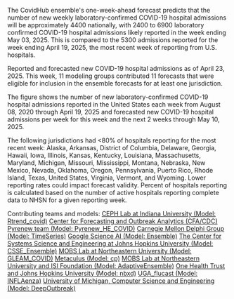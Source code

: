 The CovidHub ensemble's one-week-ahead forecast predicts that the number of new weekly laboratory-confirmed COVID-19 hospital admissions will be approximately 4400 nationally, with 2400 to 6900 laboratory confirmed COVID-19 hospital admissions likely reported in the week ending May 03, 2025. This is compared to the 5300 admissions reported for the week ending April 19, 2025, the most recent week of reporting from U.S. hospitals.

Reported and forecasted new COVID-19 hospital admissions as of April 23, 2025. This week, 11 modeling groups contributed 11 forecasts that were eligible for inclusion in the ensemble forecasts for at least one jurisdiction.

The figure shows the number of new laboratory-confirmed COVID-19 hospital admissions reported in the United States each week from August 08, 2020 through April 19, 2025 and forecasted new COVID-19 hospital admissions per week for this week and the next 2 weeks through May 10, 2025.

The following jurisdictions had <80% of hospitals reporting for the most recent week: Alaska, Arkansas, District of Columbia, Delaware, Georgia, Hawaii, Iowa, Illinois, Kansas, Kentucky, Louisiana, Massachusetts, Maryland, Michigan, Missouri, Mississippi, Montana, Nebraska, New Mexico, Nevada, Oklahoma, Oregon, Pennsylvania, Puerto Rico, Rhode Island, Texas, United States, Virginia, Vermont, and Wyoming. Lower reporting rates could impact forecast validity. Percent of hospitals reporting is calculated based on the number of active hospitals reporting complete data to NHSN for a given reporting week.

Contributing teams and models:
[CEPH Lab at Indiana University (Model: Rtrend_covid)](https://publichealth.indiana.edu/research/faculty-directory/profile.html?user=majelli)
[Center for Forecasting and Outbreak Analytics (CFA/CDC) Pyrenew team (Model: Pyrenew_HE_COVID)](https://github.com/cdcgov/pyrenew-hew)
[Carnegie Mellon Delphi Group (Model: TimeSeries)](https://github.com/cmu-delphi/exploration-tooling/)
[Google Science AI (Model: Ensemble)](NA)
[The Center for Systems Science and Engineering at Johns Hopkins University (Model: CSSE_Ensemble)](NA)
[MOBS Lab at Northeastern University (Model: GLEAM_COVID)](https://www.mobs-lab.org/)
[Metaculus (Model: cp)](https://www.metaculus.com/questions/30049/us-covid-hospitalization-forecasts-2024-25/)
[MOBS Lab at Northeastern University and ISI Foundation (Model: AdaptiveEnsemble)](https://www.isi.it/)
[One Health Trust and Johns Hopkins University (Model: nbxd)](https://github.com/CDDEP-DC/nbeats-xd)
[UGA_flucast (Model: INFLAenza)](https://thefoxlab.wordpress.com/)
[University of Michigan, Computer Science and Engineering (Model: DeepOutbreak)](https://alrodri.engin.umich.edu/)
